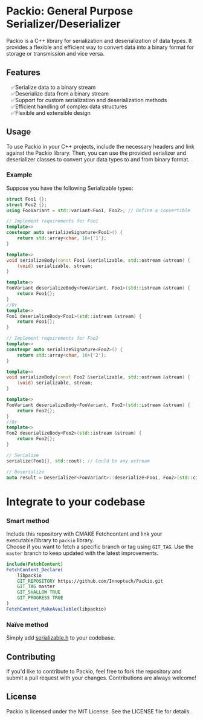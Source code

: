 # Packio: General Purpose Serializer/Deserializer

Packio is a C++ library for serialization and deserialization of data types. It provides a flexible and efficient way to convert data into a binary format for storage or transmission and vice versa.

## Features
<ul>
<li style="list-style-type: '✅'">Serialize data to a binary stream
<li style="list-style-type: '✅'">Deserialize data from a binary stream
<li style="list-style-type: '✅'">Support for custom serialization and deserialization methods
<li style="list-style-type: '✅'">Efficient handling of complex data structures
<li style="list-style-type: '✅'">Flexible and extensible design
</ul>

## Usage
To use Packio in your C++ projects, include the necessary headers and link against the Packio library. Then, you can use the provided serializer and deserializer classes to convert your data types to and from binary format.

### Example
Suppose you have the following Serializable types:

```cpp
struct Foo1 {};
struct Foo2 {};
using FooVariant = std::variant<Foo1, Foo2>; // Define a convertible

// Implement requirements for Foo1
template<>
constexpr auto serializeSignature<Foo1>() {
    return std::array<char, 16>{'1'};
}

template<>
void serializeBody(const Foo1 &serializable, std::ostream &stream) {
    (void) serializable, stream;
}

template<>
FooVariant deserializeBody<FooVariant, Foo1>(std::istream &stream) {
    return Foo1{};
}
//Or 
template<>
Foo1 deserializeBody<Foo1>(std::istream &stream) {
    return Foo1{};
}

// Implement requirements for Foo2
template<>
constexpr auto serializeSignature<Foo2>() {
    return std::array<char, 16>{'2'};
}

template<>
void serializeBody(const Foo2 &serializable, std::ostream &stream) {
    (void) serializable, stream;
}

template<>
FooVariant deserializeBody<FooVariant, Foo2>(std::istream &stream) {
    return Foo2{};
}
//Or 
template<>
Foo2 deserializeBody<Foo2>(std::istream &stream) {
    return Foo2{};
}

// Serialize
serialize(Foo1{}, std::cout); // Could be any ostream

// Deserialize
auto result = Deserializer<FooVariant>::deserialize<Foo1, Foo2>(std::cin); // Could be any istream
```
# Integrate to your codebase
### Smart method
Include this repository with CMAKE Fetchcontent and link your executable/library to `packio` library.   
Choose if you want to fetch a specific branch or tag using `GIT_TAG`. Use the `master` branch to keep updated with the latest improvements.
```cmake
include(FetchContent)
FetchContent_Declare(
    libpackio
    GIT_REPOSITORY https://github.com/Innoptech/Packio.git
    GIT_TAG master
    GIT_SHALLOW TRUE
    GIT_PROGRESS TRUE
)
FetchContent_MakeAvailable(libpackio)
```
### Naïve method
Simply add [serializable.h](modules/core/include/packio/core/serializable.h) to your codebase.

## Contributing
If you'd like to contribute to Packio, feel free to fork the repository and submit a pull request with your changes. Contributions are always welcome!

## License
Packio is licensed under the MIT License. See the LICENSE file for details.